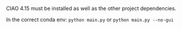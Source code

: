 CIAO 4.15 must be installed as well as the other project dependencies.

In the correct conda env:
`python main.py`
or
`python main.py --no-gui`
